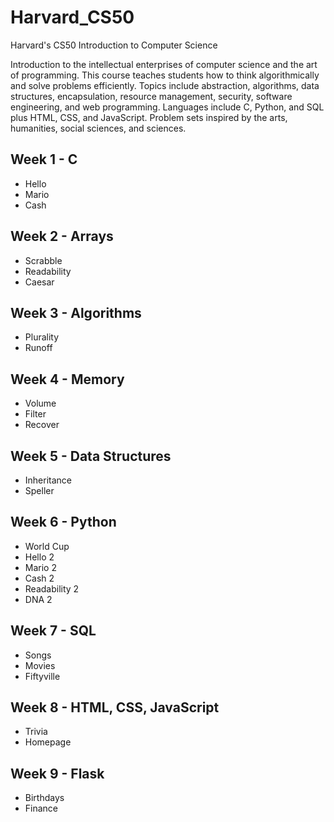 # Harvard_CS50
Harvard's CS50 Introduction to Computer Science

Introduction to the intellectual enterprises of computer science and the art of programming. This course teaches students how to think algorithmically and solve problems efficiently. Topics include abstraction, algorithms, data structures, encapsulation, resource management, security, software engineering, and web programming. Languages include C, Python, and SQL plus HTML, CSS, and JavaScript. Problem sets inspired by the arts, humanities, social sciences, and sciences. 

## Week 1 - C
- Hello
- Mario
- Cash

## Week 2 - Arrays
- Scrabble
- Readability
- Caesar

## Week 3 - Algorithms
- Plurality
- Runoff

## Week 4 - Memory
- Volume
- Filter
- Recover

## Week 5 - Data Structures
- Inheritance
- Speller

## Week 6 - Python
- World Cup
- Hello 2
- Mario 2
- Cash 2
- Readability 2
- DNA 2

## Week 7 - SQL
- Songs
- Movies
- Fiftyville

## Week 8 - HTML, CSS, JavaScript
- Trivia
- Homepage

## Week 9 - Flask
- Birthdays
- Finance
